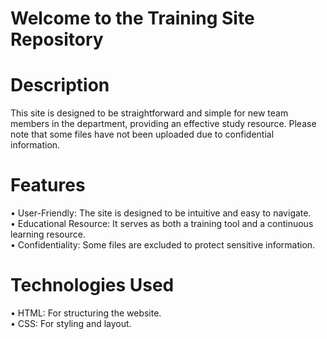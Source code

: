 # Welcome to the Training Site Repository

# Description
This site is designed to be straightforward and simple for new team members in the department, providing an effective study resource. Please note that some files have not been uploaded due to confidential information.

# Features
• User-Friendly: The site is designed to be intuitive and easy to navigate.<br>
• Educational Resource: It serves as both a training tool and a continuous learning resource.<br>
• Confidentiality: Some files are excluded to protect sensitive information.<br>

# Technologies Used
• HTML: For structuring the website.<br>
• CSS: For styling and layout.<br>
